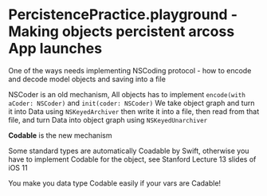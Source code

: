 # PercistencePractice.playground - Making objects percistent arcoss App launches

One of the ways needs implementing NSCoding protocol - how to encode and decode model objects and saving into a file

NSCoder is an old mechanism, All objects has to implement ```encode(with aCoder: NSCoder)``` and ```init(coder: NSCoder)```
We take object graph and turn it into Data using ```NSKeyedArchiver``` then write it into a file, then read from that file, and  turn Data into object graph using 
```NSKeyedUnarchiver```

<b>Codable</b> is the new mechanism

Some standard types are automatically Coadable by Swift, otherwise you have to implement Codable for the object, see Stanford 
Lecture 13 slides of iOS 11

You make you data type Codable easily if your vars are Cadable!


